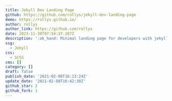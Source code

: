 ```yaml
---
title: Jekyll Dev Landing Page
github: https://github.com/rollys/jekyll-dev-landing-page
demo: https://rollys.github.io/
author: rollys
author_link: https://github.com/rollys
date: 2023-11-30T07:54:37.287Z
description: ':ok_hand: Minimal landing page for developers with jekyll'
ssg:
  - Jekyll
css:
  - SCSS
cms: []
category: []
draft: false
publish_date: '2021-02-08T16:13:24Z'
update_date: '2021-02-08T16:42:38Z'
github_star: 2
github_fork: 1
---
```

